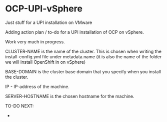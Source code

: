 # OCP-UPI-vSphere
Just stuff for a UPI installation on VMware

Adding action plan / to-do for a UPI installation of OCP on vSphere.

Work very much in progress.

CLUSTER-NAME is the name of the cluster. This is chosen when writing the install-config.yml file under metadata.name (it is also the name of the folder we will install OpenShift in on vSphere)

BASE-DOMAIN is the cluster base domain that you specify when you install the cluster.

IP - IP-address of the machine.

SERVER-HOSTNAME is the chosen hostname for the machine.

TO-DO NEXT:

- 